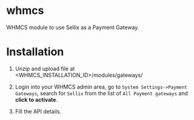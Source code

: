 # whmcs

WHMCS module to use Sellix as a Payment Gateway.

# Installation

1. Unzip and upload file at <WHMCS_INSTALLATION_ID>/modules/gateways/

2. Login into your WHMCS admin area, go to `System Settings->Payment Gateways`, search for `Sellix` from the list of `All Payment gateways` and **click to activate**.

3. Fill the API details.